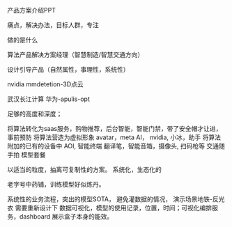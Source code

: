产品方案介绍PPT

痛点，解决办法，目标人群，专注

做的是什么

算法产品解决方案经理（智慧制造/智慧交通方向）


设计引导产品（自然属性，事理性，系统性）

nvidia mmdetetion-3D点云

武汉长江计算 华为-apulis-opt

足够的高度和深度；

将算法转化为saas服务，购物推荐，后台智能，智能门禁，带了安全帽才让进，事前预防
将算法营造为虚拟形象 avatar，meta AI， nvidia, 小冰，助手
将算法附加的已有的设备中 AOI, 智能终端 翻译笔，智能音箱，摄像头, 扫码枪等
交通随手拍
模型套餐

以适当的粒度，抽离可复制性的方案。
系统化，生态化的

老字号中药铺，训练模型好似炼丹。

系统性的业务流程，突出的模型SOTA， 避免灌数据的情况， 
演示场景地铁-反光衣 需要重新设计下
数据可视化，模型的使用记录，位置，时间；可视化编排服务，dashboard 展示盒子本身的能效。

